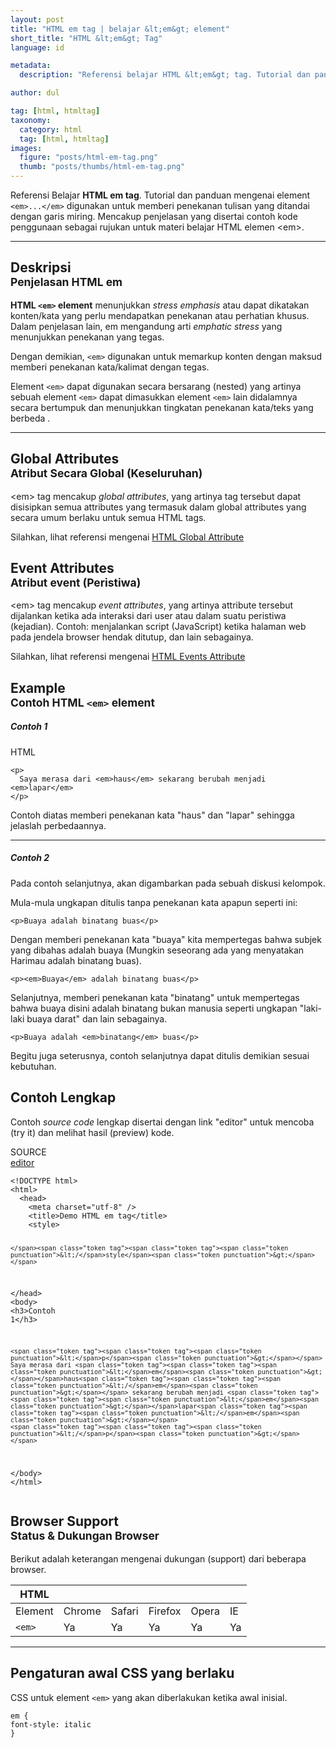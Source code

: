 ```yaml
---
layout: post
title: "HTML em tag | belajar &lt;em&gt; element"
short_title: "HTML &lt;em&gt; Tag"
language: id

metadata:
  description: "Referensi belajar HTML &lt;em&gt; tag. Tutorial dan panduan mengenai element &lt;em&gt;..&lt;/em&gt;, penjelasan dengan contoh kode penggunaan sebagai referensi belajar HTML &lt;em&gt;"

author: dul

tag: [html, htmltag]
taxonomy:
  category: html
  tag: [html, htmltag]
images:
  figure: "posts/html-em-tag.png"
  thumb: "posts/thumbs/html-em-tag.png"
---
```

<p class="text-muted">
    Referensi Belajar <strong>HTML em tag</strong>. Tutorial dan panduan mengenai element <code>&lt;em&gt;...&lt;/em&gt;</code> digunakan untuk memberi penekanan tulisan yang ditandai dengan garis miring. Mencakup penjelasan yang disertai contoh kode penggunaan sebagai rujukan untuk materi belajar HTML <span lang="id">elemen</span> &lt;em&gt;.
</p>
<hr class="uk-article-divider">

<h2 class="title-sub bd-danger bd-left bd-left-only">Deskripsi <br>
    <small>Penjelasan HTML <span class="highlight">em</span></small>
</h2>
<p>
  <strong>HTML <code>&lt;em&gt;</code> element</strong> menunjukkan <em>stress emphasis</em> atau dapat dikatakan konten/kata yang perlu mendapatkan penekanan atau perhatian khusus. Dalam penjelasan lain, em mengandung arti <em>emphatic stress</em> yang menunjukkan penekanan yang tegas.
</p>
<p>Dengan demikian, <code>&lt;em&gt;</code> digunakan untuk memarkup konten dengan maksud memberi penekanan kata/kalimat dengan tegas.</p>
<p>Element <code>&lt;em&gt;</code> dapat digunakan secara bersarang (nested) yang artinya sebuah element <code>&lt;em&gt;</code> dapat dimasukkan element <code>&lt;em&gt;</code> lain didalamnya secara bertumpuk dan menunjukkan tingkatan penekanan kata/teks yang berbeda .</p>

<hr class="uk-article-divider">
<!-- Global Attributes -->
<section id="global-attribute">
  <h2 class="title-sub bd-danger bd-left bd-left-only">Global Attributes <br>
    <small>Atribut Secara Global (Keseluruhan)</small>
  </h2>
    <div class="">
        <p>&lt;em&gt; tag mencakup <em>global attributes</em>, yang artinya tag tersebut dapat disisipkan semua attributes yang termasuk dalam global attributes yang secara umum berlaku untuk semua HTML tags.</p>
        <div class="footer-callout info">
          <p>Silahkan, lihat referensi mengenai <a href="https://www.apacara.com/tutorial/html/html-global-attribute.html">HTML Global Attribute</a></p>
        </div>
    </div>
</section>

<!-- Event Attributes -->
<section>
  <h2 class="title-sub bd-danger bd-left bd-left-only">Event Attributes <br>
    <small>Atribut event  (Peristiwa)</small>
  </h2>
    <div class="dul-callout dul-callout-warning">
        <p>&lt;em&gt; tag mencakup <em>event attributes</em>, yang artinya attribute tersebut dijalankan ketika ada interaksi dari user atau dalam suatu peristiwa (kejadian). Contoh: menjalankan script (JavaScript) ketika halaman web pada jendela browser hendak ditutup, dan lain sebagainya.</p>
        <div class="footer-callout warning">
          <p>Silahkan, lihat referensi mengenai <a href="https://www.apacara.com/tutorial/html/html-event-attribute.html">HTML Events Attribute</a></p>
        </div>
    </div>
</section>

<!-- Example -->
<section id="example">
  <h2 class="title-sub bd-danger bd-left bd-left-only">Example<br>
    <small>Contoh HTML <code>&lt;em&gt;</code> element</small>
  </h2>
  <div class="dul-block">
     <h5>Contoh 1</h5>
<!-- HTML Code Example -->
<div class="icard">
<div class="icard-heading clearfix co-wh bg-pi2">
<div class="icard-bar">
  <div class="icard-bar-left pull-left">
    <i class="fa fa-html5" aria-hidden="true"></i>
    <span>HTML</span>
  </div>
  
</div>
</div>
<div class="icard-body icode itheme">
<pre class="prettyprint linenums line-numbers highlight language-markup"><code data-language="html" class="html  language-markup"><span class="token tag"><span class="token tag"><span class="token punctuation">&lt;</span>p</span><span class="token punctuation">&gt;</span></span>
  Saya merasa dari <span class="token tag"><span class="token tag"><span class="token punctuation">&lt;</span>em</span><span class="token punctuation">&gt;</span></span>haus<span class="token tag"><span class="token tag"><span class="token punctuation">&lt;/</span>em</span><span class="token punctuation">&gt;</span></span> sekarang berubah menjadi <span class="token tag"><span class="token tag"><span class="token punctuation">&lt;</span>em</span><span class="token punctuation">&gt;</span></span>lapar<span class="token tag"><span class="token tag"><span class="token punctuation">&lt;/</span>em</span><span class="token punctuation">&gt;</span></span>
<span class="token tag"><span class="token tag"><span class="token punctuation">&lt;/</span>p</span><span class="token punctuation">&gt;</span></span><span aria-hidden="true" class="line-numbers-rows"><span></span><span></span><span></span></span></code>
</pre>
</div>
</div>
  <p>Contoh diatas memberi penekanan kata "haus" dan "lapar" sehingga jelaslah perbedaannya.</p>
<hr class="uk-article-divider">
  	<h5>Contoh 2</h5>
    <p>Pada contoh selanjutnya, akan digambarkan pada sebuah diskusi kelompok.</p>
    <p>Mula-mula ungkapan ditulis tanpa penekanan kata apapun seperti ini:</p>

<div class="icode itheme-plain">
<pre class="prettyprint highlight language-markup"><code data-language="html" class="html inline language-markup"><span class="token tag"><span class="token tag"><span class="token punctuation">&lt;</span>p</span><span class="token punctuation">&gt;</span></span>Buaya adalah binatang buas<span class="token tag"><span class="token tag"><span class="token punctuation">&lt;/</span>p</span><span class="token punctuation">&gt;</span></span></code>
</pre>
</div>
</div>
    <p>Dengan memberi penekanan kata "buaya" kita mempertegas bahwa subjek yang dibahas adalah buaya (Mungkin seseorang ada yang menyatakan Harimau adalah binatang buas).</p>
<div class="icode itheme-plain">
<pre class="prettyprint highlight language-markup"><code data-language="html" class="html inline language-markup"><span class="token tag"><span class="token tag"><span class="token punctuation">&lt;</span>p</span><span class="token punctuation">&gt;</span></span><span class="token tag"><span class="token tag"><span class="token punctuation">&lt;</span>em</span><span class="token punctuation">&gt;</span></span>Buaya<span class="token tag"><span class="token tag"><span class="token punctuation">&lt;/</span>em</span><span class="token punctuation">&gt;</span></span> adalah binatang buas<span class="token tag"><span class="token tag"><span class="token punctuation">&lt;/</span>p</span><span class="token punctuation">&gt;</span></span></code>
</pre>
</div>
    <p>Selanjutnya, memberi penekanan kata "binatang" untuk mempertegas bahwa buaya disini adalah binatang bukan manusia seperti ungkapan "laki-laki buaya darat" dan lain sebagainya.</p>
<div class="icode itheme-plain">
<pre class="prettyprint highlight language-markup"><code data-language="html" class="html inline language-markup"><span class="token tag"><span class="token tag"><span class="token punctuation">&lt;</span>p</span><span class="token punctuation">&gt;</span></span>Buaya adalah <span class="token tag"><span class="token tag"><span class="token punctuation">&lt;</span>em</span><span class="token punctuation">&gt;</span></span>binatang<span class="token tag"><span class="token tag"><span class="token punctuation">&lt;/</span>em</span><span class="token punctuation">&gt;</span></span> buas<span class="token tag"><span class="token tag"><span class="token punctuation">&lt;/</span>p</span><span class="token punctuation">&gt;</span></span></code>
</pre>
</div>
    <p>Begitu juga seterusnya, contoh selanjutnya dapat ditulis demikian sesuai kebutuhan.</p>
</section>
<h2 class="title-sub bd-danger bd-left bd-left-only">Contoh Lengkap
</h2>
<p>Contoh <em>source code</em> lengkap disertai dengan link  &quot;editor&quot; untuk mencoba (try it) dan melihat hasil (preview) kode.</p>
<div class="icard">
  <div class="icard-heading clearfix co-wh bg-pi2">
    <div class="icard-bar">
      <div class="icard-bar-left pull-left">
        <i class="fa fa-html5" aria-hidden="true"></i>
        <span>SOURCE</span>
      </div>
      <div class="icard-bar-right pull-right">
        <a href="https://www.apacara.com/example/html/tag/em.html" target="_blank"><span>editor</span><i class="fa fa-external-link" role="button"></i></a>
      </div>
    </div>
  </div>
  <div class="icard-body icode itheme bg-gr3">
<pre class="prettyprint highlight max-height language-markup"><code data-language="html" class="inline  language-markup"><span class="token doctype">&lt;!DOCTYPE html&gt;</span>
<span class="token tag"><span class="token tag"><span class="token punctuation">&lt;</span>html</span><span class="token punctuation">&gt;</span></span>
  <span class="token tag"><span class="token tag"><span class="token punctuation">&lt;</span>head</span><span class="token punctuation">&gt;</span></span>
    <span class="token tag"><span class="token tag"><span class="token punctuation">&lt;</span>meta</span> <span class="token attr-name">charset</span><span class="token attr-value"><span class="token punctuation">=</span><span class="token punctuation">"</span>utf-8<span class="token punctuation">"</span></span> <span class="token punctuation">/&gt;</span></span>
    <span class="token tag"><span class="token tag"><span class="token punctuation">&lt;</span>title</span><span class="token punctuation">&gt;</span></span>Demo HTML em tag<span class="token tag"><span class="token tag"><span class="token punctuation">&lt;/</span>title</span><span class="token punctuation">&gt;</span></span>
    <span class="token tag"><span class="token tag"><span class="token punctuation">&lt;</span>style</span><span class="token punctuation">&gt;</span></span><span class="token style language-css">

    </span><span class="token tag"><span class="token tag"><span class="token punctuation">&lt;/</span>style</span><span class="token punctuation">&gt;</span></span>
  <span class="token tag"><span class="token tag"><span class="token punctuation">&lt;/</span>head</span><span class="token punctuation">&gt;</span></span>
  <span class="token tag"><span class="token tag"><span class="token punctuation">&lt;</span>body</span><span class="token punctuation">&gt;</span></span>
    <span class="token tag"><span class="token tag"><span class="token punctuation">&lt;</span>h3</span><span class="token punctuation">&gt;</span></span>Contoh 1<span class="token tag"><span class="token tag"><span class="token punctuation">&lt;/</span>h3</span><span class="token punctuation">&gt;</span></span>

    <span class="token tag"><span class="token tag"><span class="token punctuation">&lt;</span>p</span><span class="token punctuation">&gt;</span></span>
    Saya merasa dari <span class="token tag"><span class="token tag"><span class="token punctuation">&lt;</span>em</span><span class="token punctuation">&gt;</span></span>haus<span class="token tag"><span class="token tag"><span class="token punctuation">&lt;/</span>em</span><span class="token punctuation">&gt;</span></span> sekarang berubah menjadi <span class="token tag"><span class="token tag"><span class="token punctuation">&lt;</span>em</span><span class="token punctuation">&gt;</span></span>lapar<span class="token tag"><span class="token tag"><span class="token punctuation">&lt;/</span>em</span><span class="token punctuation">&gt;</span></span>
    <span class="token tag"><span class="token tag"><span class="token punctuation">&lt;/</span>p</span><span class="token punctuation">&gt;</span></span>

  <span class="token tag"><span class="token tag"><span class="token punctuation">&lt;/</span>body</span><span class="token punctuation">&gt;</span></span>
<span class="token tag"><span class="token tag"><span class="token punctuation">&lt;/</span>html</span><span class="token punctuation">&gt;</span></span></code>
</pre>
  </div>
</div>
<!-- Article Aside -->

<!-- Browser Support -->
<aside id="browser">
<h2 class="title-sub bd-danger bd-left bd-left-only">Browser Support <br>
  <small>Status &amp; Dukungan Browser </small>
</h2>
<p>Berikut adalah keterangan mengenai dukungan (support) dari beberapa browser.</p>
<div class="table-responsive uk-overflow-container">
  <table class="table uk-table uk-text-nowrap full-width">
        <thead>
          <tr>
            <th>HTML</th>
            <th title="Chrome"><i class="fa fa-chrome fa fa-lg"></i></th>
            <th title="Safari"><i class="fa fa-safari fa fa-lg"></i></th>
            <th title="Firefox"><i class="fa fa-firefox fa fa-lg"></i></th>
            <th title="Opera"><i class="fa fa-opera fa fa-lg"></i></th>
            <th title="Internet Explorer"><i class="fa fa-internet-explorer fa fa-lg"></i></th>
          </tr>
        </thead>
        <tbody>
          <tr>
            <td>Element</td>
            <td>Chrome</td>
            <td>Safari</td>
            <td>Firefox</td>
            <td>Opera</td>
            <td>IE</td>
          </tr>
          <tr>
            <td><code>&lt;em&gt;</code></td>
            <td class="success">Ya</td>
            <td class="success">Ya</td>
            <td class="success">Ya</td>
            <td class="success">Ya</td>
            <td class="success">Ya</td>
          </tr>
        </tbody>
  </table>
</div>

<hr class="uk-article-divider">
<!-- Default CSS -->
<div class="dul-block">
  <h2 class="title-sub bd-danger bd-left bd-left-only">Pengaturan awal CSS yang berlaku&nbsp;</h2>
  <p>CSS untuk element <code>&lt;em&gt;</code> yang akan diberlakukan ketika awal inisial.</p>
  <div class="icode itheme css">
    <pre class="prettyprint highlight language-css"><code data-language="css" class=" inline language-css"><span class="token selector">em</span> <span class="token punctuation">{</span>
<span class="token property">font-style</span><span class="token punctuation">:</span> italic
<span class="token punctuation">}</span></code></pre>
</div>
</div>

</aside>